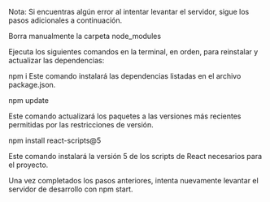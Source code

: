 Nota: Si encuentras algún error al intentar levantar el servidor, sigue los pasos adicionales a continuación.

Borra manualmente la carpeta node_modules

Ejecuta los siguientes comandos en la terminal, en orden, para reinstalar y actualizar las dependencias:

 npm i
Este comando instalará las dependencias listadas en el archivo package.json.

npm update

Este comando actualizará los paquetes a las versiones más recientes permitidas por las restricciones de versión.

npm install react-scripts@5

Este comando instalará la versión 5 de los scripts de React necesarios para el proyecto.

Una vez completados los pasos anteriores, intenta nuevamente levantar el servidor de desarrollo con npm start.